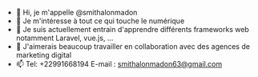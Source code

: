 - 👋 Hi, je m'appelle @smithalonmadon
- 👀 Je m'intéresse à tout ce qui touche le numérique
- 🌱 Je suis actuellement entrain d'apprendre différents frameworks web notamment Laravel, vue.js, ...
- 💞️ J'aimerais beaucoup travailler en collaboration avec des agences de marketing digital
- 📫 Tel: +22991668194 E-mail : smithalonmadon63@gmail.com

<!---
Smith Alonmadon est ✨ un programmeur. Plus spécialisé en développement web.
--->
